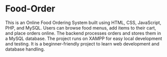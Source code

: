 # Food-Order

This is an Online Food Ordering System built using HTML, CSS, JavaScript, PHP, and MySQL. Users can browse food menus, add items to their cart, and place orders online. The backend processes orders and stores them in a MySQL database. The project runs on XAMPP for easy local development and testing. It is a beginner-friendly project to learn web development and database handling.
